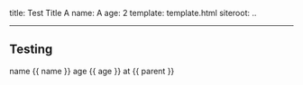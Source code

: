 title: Test Title A
name: A
age: 2
template: template.html
siteroot: ..

---

## Testing
name {{ name }} age {{ age }} at {{ parent }}
